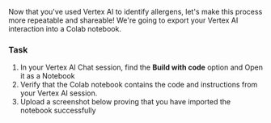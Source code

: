 Now that you've used Vertex AI to identify allergens, let's make this process more repeatable and shareable! We're going to export your Vertex AI interaction into a Colab notebook.

### Task

1. In your Vertex AI Chat session, find the **Build with code** option and Open it as a Notebook
2. Verify that the Colab notebook contains the code and instructions from your Vertex AI session.
3. Upload a screenshot below proving that you have imported the notebook successfully
